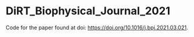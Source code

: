 # DiRT_Biophysical_Journal_2021
 Code for the paper found at doi: https://doi.org/10.1016/j.bpj.2021.03.021.

